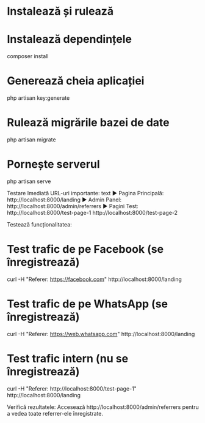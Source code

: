 
# Instalează și rulează
# Instalează dependințele
composer install

# Generează cheia aplicației
php artisan key:generate

# Rulează migrările bazei de date
php artisan migrate

# Pornește serverul
php artisan serve

Testare Imediată 
URL-uri importante:
text
► Pagina Principală:   http://localhost:8000/landing
► Admin Panel:         http://localhost:8000/admin/referrers
► Pagini Test:         http://localhost:8000/test-page-1
http://localhost:8000/test-page-2

Testează funcționalitatea:

# Test trafic de pe Facebook (se înregistrează)
curl -H "Referer: https://facebook.com" http://localhost:8000/landing

# Test trafic de pe WhatsApp (se înregistrează)
curl -H "Referer: https://web.whatsapp.com" http://localhost:8000/landing

# Test trafic intern (nu se înregistrează)
curl -H "Referer: http://localhost:8000/test-page-1" http://localhost:8000/landing

Verifică rezultatele:
Accesează http://localhost:8000/admin/referrers pentru a vedea toate referrer-ele înregistrate.
